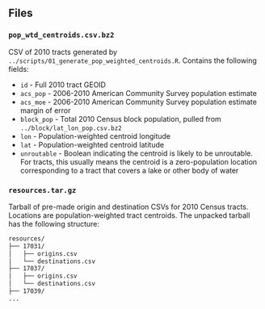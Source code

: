 ## Files

### `pop_wtd_centroids.csv.bz2`

CSV of 2010 tracts generated by `../scripts/01_generate_pop_weighted_centroids.R`. Contains the following fields:

- `id` - Full 2010 tract GEOID
- `acs_pop` - 2006-2010 American Community Survey population estimate
- `acs_moe` - 2006-2010 American Community Survey population estimate margin of error
- `block_pop` - Total 2010 Census block population, pulled from `../block/lat_lon_pop.csv.bz2`
- `lon` - Population-weighted centroid longitude
- `lat` - Population-weighted centroid latitude
- `unroutable` - Boolean indicating the centroid is likely to be unroutable. For tracts, this usually means the centroid is a zero-population location corresponding to a tract that covers a lake or other body of water

### `resources.tar.gz`

Tarball of pre-made origin and destination CSVs for 2010 Census tracts. Locations are population-weighted tract centroids. The unpacked tarball has the following structure:

```bash
resources/
├── 17031/
│   ├── origins.csv 
│   └── destinations.csv
├── 17037/
│   ├── origins.csv 
│   └── destinations.csv
├── 17039/
...
```

